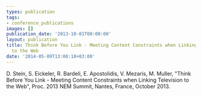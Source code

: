 ```yaml
---
types: publication
tags:
- conference_publications
images: []
publication_date: '2013-10-01T00:00:00'
layout: publication
title: Think Before You Link - Meeting Content Constraints when Linking Television
  to the Web
date: '2014-05-09T13:00:18+03:00'
---
```

<p>D. Stein, S. Eickeler, R. Bardeli, E. Apostolidis, V. Mezaris, M. Muller, "Think Before You Link - Meeting Content Constraints when Linking Television to the Web", Proc. 2013 NEM Summit, Nantes, France, October 2013.</p>
